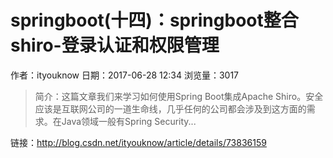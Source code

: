 # springboot(十四)：springboot整合shiro-登录认证和权限管理
作者：ityouknow
日期：2017-06-28 12:34
浏览量：3017
> 简介：这篇文章我们来学习如何使用Spring Boot集成Apache Shiro。安全应该是互联网公司的一道生命线，几乎任何的公司都会涉及到这方面的需求。在Java领域一般有Spring Security...

 链接：http://blog.csdn.net/ityouknow/article/details/73836159
